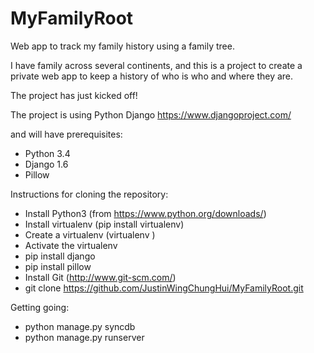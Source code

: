 MyFamilyRoot
============

Web app to track my family history using a family tree.

I have family across several continents, and this is a project to create a private web app to keep a history of who is who and where they are.

The project has just kicked off!

The project is using Python Django 
https://www.djangoproject.com/

and will have prerequisites:
- Python 3.4
- Django 1.6
- Pillow


Instructions for cloning the repository:
 - Install Python3 (from https://www.python.org/downloads/)
 - Install virtualenv (pip install virtualenv)
 - Create a virtualenv (virtualenv <name>)
 - Activate the virtualenv
 - pip install django
 - pip install pillow
 - Install Git (http://www.git-scm.com/)
 - git clone https://github.com/JustinWingChungHui/MyFamilyRoot.git

Getting going:
 - python manage.py syncdb
 - python manage.py runserver

